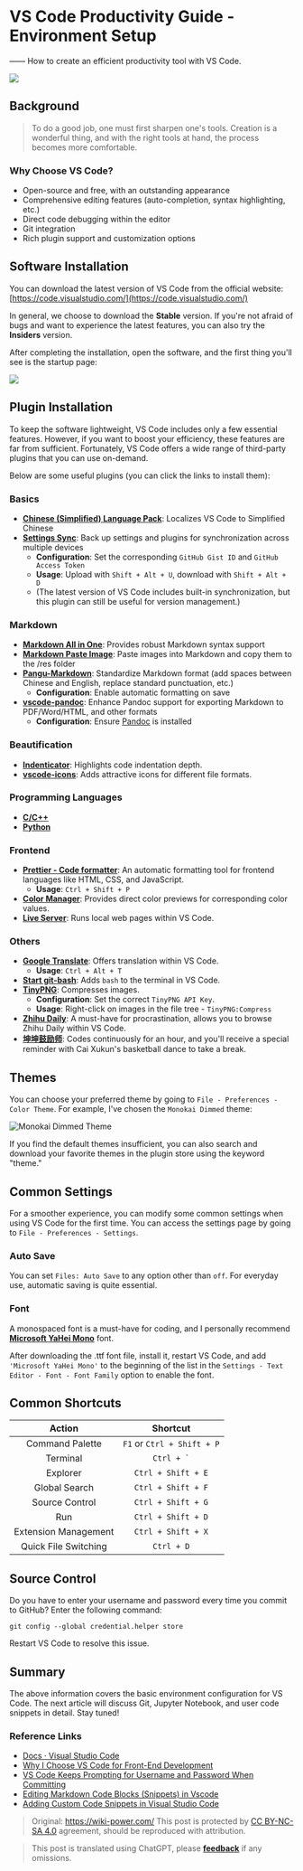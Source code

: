 # VS Code Productivity Guide - Environment Setup

—— How to create an efficient productivity tool with VS Code.

![](https://media.wiki-power.com/img/20200319135609.png)

## Background

> To do a good job, one must first sharpen one's tools. Creation is a wonderful thing, and with the right tools at hand, the process becomes more comfortable.

### Why Choose VS Code?

- Open-source and free, with an outstanding appearance
- Comprehensive editing features (auto-completion, syntax highlighting, etc.)
- Direct code debugging within the editor
- Git integration
- Rich plugin support and customization options

## Software Installation

You can download the latest version of VS Code from the official website: [https://code.visualstudio.com/](https://code.visualstudio.com/)

In general, we choose to download the **Stable** version. If you're not afraid of bugs and want to experience the latest features, you can also try the **Insiders** version.

After completing the installation, open the software, and the first thing you'll see is the startup page:

![](https://media.wiki-power.com/img/20200318224855.png)

## Plugin Installation

To keep the software lightweight, VS Code includes only a few essential features. However, if you want to boost your efficiency, these features are far from sufficient. Fortunately, VS Code offers a wide range of third-party plugins that you can use on-demand.

Below are some useful plugins (you can click the links to install them):

### Basics

- [**Chinese (Simplified) Language Pack**](https://marketplace.visualstudio.com/items?itemName=MS-CEINTL.vscode-language-pack-zh-hans): Localizes VS Code to Simplified Chinese
- [**Settings Sync**](https://marketplace.visualstudio.com/items?itemName=Shan.code-settings-sync): Back up settings and plugins for synchronization across multiple devices
  - **Configuration**: Set the corresponding `GitHub Gist ID` and `GitHub Access Token`
  - **Usage**: Upload with `Shift + Alt + U`, download with `Shift + Alt + D`
  - (The latest version of VS Code includes built-in synchronization, but this plugin can still be useful for version management.)

### Markdown

- [**Markdown All in One**](https://marketplace.visualstudio.com/items?itemName=yzhang.markdown-all-in-one): Provides robust Markdown syntax support
- [**Markdown Paste Image**](https://marketplace.visualstudio.com/items?itemName=onesdev.vscode-paste-image-plus): Paste images into Markdown and copy them to the /res folder
- [**Pangu-Markdown**](https://marketplace.visualstudio.com/items?itemName=xlthu.Pangu-Markdown): Standardize Markdown format (add spaces between Chinese and English, replace standard punctuation, etc.)
  - **Configuration**: Enable automatic formatting on save
- [**vscode-pandoc**](https://marketplace.visualstudio.com/items?itemName=DougFinke.vscode-pandoc): Enhance Pandoc support for exporting Markdown to PDF/Word/HTML, and other formats
  - **Configuration**: Ensure [Pandoc](https://pandoc.org/installing.html) is installed

### Beautification

- [**Indenticator**](https://marketplace.visualstudio.com/items?itemName=SirTori.indenticator): Highlights code indentation depth.
- [**vscode-icons**](https://marketplace.visualstudio.com/items?itemName=vscode-icons-team.vscode-icons): Adds attractive icons for different file formats.

### Programming Languages

- [**C/C++**](https://marketplace.visualstudio.com/items?itemName=ms-vscode.cpptools)
- [**Python**](https://marketplace.visualstudio.com/items?itemName=ms-python.python)

### Frontend

- [**Prettier - Code formatter**](https://marketplace.visualstudio.com/items?itemName=esbenp.prettier-vscode): An automatic formatting tool for frontend languages like HTML, CSS, and JavaScript.
  - **Usage**: `Ctrl + Shift + P`
- [**Color Manager**](https://marketplace.visualstudio.com/items?itemName=RoyAction.color-manager): Provides direct color previews for corresponding color values.
- [**Live Server**](https://marketplace.visualstudio.com/items?itemName=ritwickdey.LiveServer): Runs local web pages within VS Code.

### Others

- [**Google Translate**](https://marketplace.visualstudio.com/items?itemName=hancel.google-translate): Offers translation within VS Code.
  - **Usage**: `Ctrl + Alt + T`
- [**Start git-bash**](https://marketplace.visualstudio.com/items?itemName=McCarter.start-git-bash): Adds `bash` to the terminal in VS Code.
- [**TinyPNG**](https://marketplace.visualstudio.com/items?itemName=andi1984.tinypng): Compresses images.
  - **Configuration**: Set the correct `TinyPNG API Key`.
  - **Usage**: Right-click on images in the file tree - `TinyPNG:Compress`
- [**Zhihu Daily**](https://marketplace.visualstudio.com/items?itemName=YRM.zhihu): A must-have for procrastination, allows you to browse Zhihu Daily within VS Code.
- [**坤坤鼓励师**](https://marketplace.visualstudio.com/items?itemName=sakura1357.cxk): Codes continuously for an hour, and you'll receive a special reminder with Cai Xukun's basketball dance to take a break.

## Themes

You can choose your preferred theme by going to `File - Preferences - Color Theme`. For example, I've chosen the `Monokai Dimmed` theme:

![Monokai Dimmed Theme](https://media.wiki-power.com/img/20200319132727.png)

If you find the default themes insufficient, you can also search and download your favorite themes in the plugin store using the keyword "theme."

## Common Settings

For a smoother experience, you can modify some common settings when using VS Code for the first time. You can access the settings page by going to `File - Preferences - Settings`.

### Auto Save

You can set `Files: Auto Save` to any option other than `off`. For everyday use, automatic saving is quite essential.

### Font

A monospaced font is a must-have for coding, and I personally recommend [**Microsoft YaHei Mono**](https://github.com/linyuxuanlin/File-host/blob/main/software-development/Microsoft-YaHei-Mono.ttf) font.

After downloading the .ttf font file, install it, restart VS Code, and add `'Microsoft YaHei Mono'` to the beginning of the list in the `Settings - Text Editor - Font - Font Family` option to enable the font.

## Common Shortcuts

|        Action        |          Shortcut          |
| :------------------: | :------------------------: |
|   Command Palette    | `F1` or `Ctrl + Shift + P` |
|       Terminal       | <code>Ctrl + &#96;</code>  |
|       Explorer       |     `Ctrl + Shift + E`     |
|    Global Search     |     `Ctrl + Shift + F`     |
|    Source Control    |     `Ctrl + Shift + G`     |
|         Run          |     `Ctrl + Shift + D`     |
| Extension Management |     `Ctrl + Shift + X`     |
| Quick File Switching |         `Ctrl + D`         |

## Source Control

Do you have to enter your username and password every time you commit to GitHub? Enter the following command:

```shell
git config --global credential.helper store
```

Restart VS Code to resolve this issue.

## Summary

The above information covers the basic environment configuration for VS Code. The next article will discuss Git, Jupyter Notebook, and user code snippets in detail. Stay tuned!

### Reference Links

- [Docs · Visual Studio Code](https://code.visualstudio.com/docs)
- [Why I Choose VS Code for Front-End Development](https://zhuanlan.zhihu.com/p/28631442)
- [VS Code Keeps Prompting for Username and Password When Committing](https://www.jianshu.com/p/8854713433c5)
- [Editing Markdown Code Blocks (Snippets) in Vscode](https://www.jianshu.com/p/a87e9ca2d208)
- [Adding Custom Code Snippets in Visual Studio Code](https://blog.walterlv.com/post/add-custom-code-snippet-for-vscode.html##%E5%85%B3%E4%BA%8E%E6%96%87%E4%BB%B6%E5%90%8D%E7%A7%B0)

> Original: <https://wiki-power.com/>
> This post is protected by [CC BY-NC-SA 4.0](https://creativecommons.org/licenses/by/4.0/deed.en) agreement, should be reproduced with attribution.

> This post is translated using ChatGPT, please [**feedback**](https://github.com/linyuxuanlin/Wiki_MkDocs/issues/new) if any omissions.
